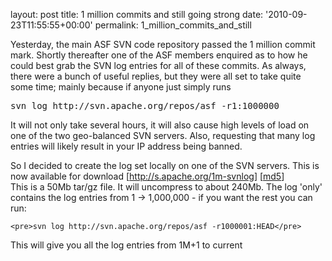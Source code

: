 
layout: post
title: 1 million commits and still going strong
date: '2010-09-23T11:55:55+00:00'
permalink: 1_million_commits_and_still

<p>Yesterday, the main ASF SVN code repository passed the 1 million commit mark.  Shortly thereafter one of the ASF members enquired as to how he could best grab the SVN log entries for all of these commits.  As always, there were a bunch of useful replies, but they were all set to take quite some time; mainly because if anyone just simply runs</p>

<pre>svn log http://svn.apache.org/repos/asf -r1:1000000 </pre>

<p>It will not only take several hours, it will also cause high levels of load on one of the two geo-balanced SVN servers.  Also, requesting that many log entries will likely result in your IP address being banned.</p>

<p>So I decided to create the log set locally on one of the SVN servers.  This is now available for download  [<a href="http://s.apache.org/1m-svnlog">http://s.apache.org/1m-svnlog</a>]  [<a href ="people.apache.org/~pctony/asf-svnlog-1-1000000.tgz.md5">md5</a>] <br />
This is a 50Mb tar/gz file.  It will uncompress to about 240Mb.   The log 'only' contains the log entries from 1 -> 1,000,000  - if you want the rest you can run:</p>

    <pre>svn log http://svn.apache.org/repos/asf -r1000001:HEAD</pre>

<p>This will give you all the log entries from 1M+1 to current</p>
